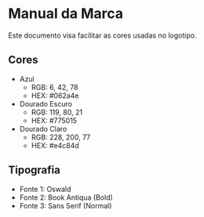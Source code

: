 # Manual da Marca

Este documento visa facilitar as cores usadas no logotipo.

## Cores

* Azul
	* RGB: 6, 42, 78
	* HEX: #062a4e
* Dourado Escuro
	* RGB: 119, 80, 21
	* HEX: #775015
* Dourado Claro
	* RGB: 228, 200, 77
	* HEX: #e4c84d

## Tipografia

* Fonte 1: Oswald
* Fonte 2: Book Antiqua (Bold)
* Fonte 3: Sans Serif (Normal)